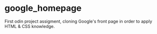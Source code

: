# google_homepage
First odin project assigment, cloning Google's front page in order to apply HTML & CSS knowledge.
